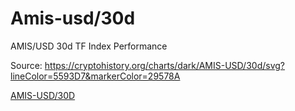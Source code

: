 # Amis-usd/30d

AMIS/USD 30d TF Index Performance

Source: https://cryptohistory.org/charts/dark/AMIS-USD/30d/svg?lineColor=5593D7&markerColor=29578A

[AMIS-USD/30D](https://cryptohistory.org/charts/dark/AMIS-USD/30d/svg?lineColor=5593D7&markerColor=29578A)
